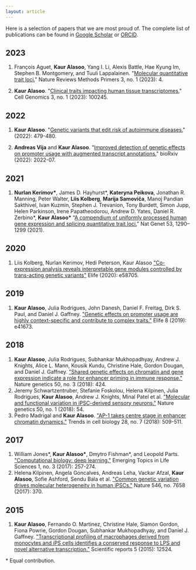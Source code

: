 ```yaml
---
layout: article
---
```


Here is a selection of papers that we are most proud of. The complete list of publications can be found in [Google Scholar](https://scholar.google.com/citations?user=9u4Kw3sAAAAJ&hl=en) or [ORCID](https://orcid.org/0000-0002-1761-8881).

## 2023
1. François Aguet, **Kaur Alasoo**, Yang I. Li, Alexis Battle, Hae Kyung Im, Stephen B. Montgomery, and Tuuli Lappalainen. "[Molecular quantitative trait loci.](https://doi.org/10.1038/s43586-022-00188-6)" Nature Reviews Methods Primers 3, no. 1 (2023): 4.

1. **Kaur Alasoo**. "[Clinical traits impacting human tissue transcriptomes.](https://doi.org/10.1016/j.xgen.2022.100245)" Cell Genomics 3, no. 1 (2023): 100245.

## 2022
1. **Kaur Alasoo**. "[Genetic variants that edit risk of autoimmune diseases.](https://doi.org/10.1038/d41586-022-01641-y)" (2022): 479-480.

1. **Andreas Vija** and **Kaur Alasoo**. "[Improved detection of genetic effects on promoter usage with augmented transcript annotations.](https://doi.org/10.1101/2022.07.12.499800)" bioRxiv (2022): 2022-07.

## 2021
1. **Nurlan Kerimov\***, James D. Hayhurst\*, **Kateryna Peikova**, Jonathan R. Manning, Peter Walter, **Liis Kolberg**, **Marija Samoviča**, Manoj Pandian Sakthivel, Ivan Kuzmin, Stephen J. Trevanion, Tony Burdett, Simon Jupp, Helen Parkinson, Irene Papatheodorou, Andrew D. Yates, Daniel R. Zerbino\*, **Kaur Alasoo\*** “[A compendium of uniformly processed human gene expression and splicing quantitative trait loci.](https://doi.org/10.1038/s41588-021-00924-w)” Nat Genet 53, 1290–1299 (2021).

## 2020
1. Liis Kolberg, Nurlan Kerimov, Hedi Peterson, Kaur Alasoo ["Co-expression analysis reveals interpretable gene modules controlled by trans-acting genetic variants"](https://doi.org/10.7554/eLife.58705) Elife (2020): e58705.

## 2019
1. **Kaur Alasoo**, Julia Rodrigues, John Danesh, Daniel F. Freitag, Dirk S. Paul, and Daniel J. Gaffney. ["Genetic effects on promoter usage are highly context-specific and contribute to complex traits."](https://doi.org/10.7554/eLife.41673.001) Elife 8 (2019): e41673.

## 2018
1. **Kaur Alasoo**, Julia Rodrigues, Subhankar Mukhopadhyay, Andrew J. Knights, Alice L. Mann, Kousik Kundu, Christine Hale, Gordon Dougan, and Daniel J. Gaffney. ["Shared genetic effects on chromatin and gene expression indicate a role for enhancer priming in immune response."](http://dx.doi.org/10.1038/s41588-018-0046-7) Nature genetics 50, no. 3 (2018): 424.
1. Jeremy Schwartzentruber, Stefanie Foskolou, Helena Kilpinen, Julia Rodrigues, **Kaur Alasoo**, Andrew J. Knights, Minal Patel et al. ["Molecular and functional variation in iPSC-derived sensory neurons."](http://dx.doi.org/10.1038/s41588-017-0005-8) Nature genetics 50, no. 1 (2018): 54.
1. Pedro Madrigal and **Kaur Alasoo**. ["AP-1 takes centre stage in enhancer chromatin dynamics."](https://doi.org/10.1016/j.tcb.2018.04.009) Trends in cell biology 28, no. 7 (2018): 509-511.

## 2017
1. William Jones\*, **Kaur Alasoo\***, Dmytro Fishman\*, and Leopold Parts. ["Computational biology: deep learning."](http://www.emergtoplifesci.org/content/1/3/257) Emerging Topics in Life Sciences 1, no. 3 (2017): 257-274.
1. Helena Kilpinen, Angela Goncalves, Andreas Leha, Vackar Afzal, **Kaur Alasoo**, Sofie Ashford, Sendu Bala et al. ["Common genetic variation drives molecular heterogeneity in human iPSCs."](https://www.nature.com/articles/nature22403) Nature 546, no. 7658 (2017): 370.

## 2015
1. **Kaur Alasoo**, Fernando O. Martinez, Christine Hale, Siamon Gordon, Fiona Powrie, Gordon Dougan, Subhankar Mukhopadhyay, and Daniel J. Gaffney. ["Transcriptional profiling of macrophages derived from monocytes and iPS cells identifies a conserved response to LPS and novel alternative transcription."](http://www.nature.com/articles/srep12524) Scientific reports 5 (2015): 12524.

\* Equal contribution.
